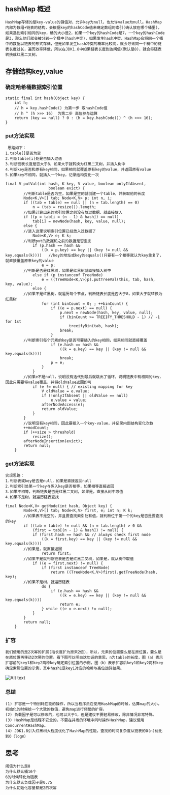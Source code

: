 ## hashMap 概述
    HashMap存储的是key-value的键值对，允许key为null，也允许value为null。HashMap内部为数组+链表的结构，会根据key的hashCode值来确定数组的索引(确认放在哪个桶里)，如果遇到索引相同的key，桶的大小是2，如果一个key的hashCode是7，一个key的hashCode是3，那么他们就会被分到一个桶中(hash冲突)，如果发生hash冲突，HashMap会将同一个桶中的数据以链表的形式存储，但是如果发生hash冲突的概率比较高，就会导致同一个桶中的链表长度过长，遍历效率降低，所以在JDK1.8中如果链表长度到达阀值(默认是8)，就会将链表转换成红黑二叉树。
## 存储结构key,value
### 确定哈希桶数据索引位置
    static final int hash(Object key) {
        int h;
	    // h = key.hashCode() 为第一步 取hashCode值
        // h ^ (h >>> 16)  为第二步 高位参与运算
        return (key == null) ? 0 : (h = key.hashCode()) ^ (h >>> 16);
    }
    
### put方法实现
     思路如下：
    1.table[]是否为空
    2.判断table[i]处是否插入过值
    3.判断链表长度是否大于8，如果大于就转换为红黑二叉树，并插入树中
    4.判断key是否和原有key相同，如果相同就覆盖原有key的value，并返回原有value
    5.如果key不相同，就插入一个key，记录结构变化一次
    
    final V putVal(int hash, K key, V value, boolean onlyIfAbsent,
                       boolean evict) {
            //判断table是否为空，如果是空的就创建一个table，并获取他的长度
            Node<K,V>[] tab; Node<K,V> p; int n, i;
            if ((tab = table) == null || (n = tab.length) == 0)
                n = (tab = resize()).length;
            //如果计算出来的索引位置之前没有放过数据，就直接放入
            if ((p = tab[i = (n - 1) & hash]) == null)
                tab[i] = newNode(hash, key, value, null);
            else {
            //进入这里说明索引位置已经放入过数据了
                Node<K,V> e; K k;
            //判断put的数据和之前的数据是否重复
                if (p.hash == hash &&
                    ((k = p.key) == key || (key != null && key.equals(k))))   //key的地址或key的equals()只要有一个相等就认为key重复了，就直接覆盖原来key的value
                    e = p;
            //判断是否是红黑树，如果是红黑树就直接插入树中
                else if (p instanceof TreeNode)
                    e = ((TreeNode<K,V>)p).putTreeVal(this, tab, hash, key, value);
                else {
            //如果不是红黑树，就遍历每个节点，判断链表长度是否大于8，如果大于就转换为红黑树
                    for (int binCount = 0; ; ++binCount) {
                        if ((e = p.next) == null) {
                            p.next = newNode(hash, key, value, null);
                            if (binCount >= TREEIFY_THRESHOLD - 1) // -1 for 1st
                                treeifyBin(tab, hash);
                            break;
                        }
            //判断索引每个元素的key是否可要插入的key相同，如果相同就直接覆盖
                        if (e.hash == hash &&
                            ((k = e.key) == key || (key != null && key.equals(k))))
                            break;
                        p = e;
                    }
                }
            //如果e不是null，说明没有迭代到最后就跳出了循环，说明链表中有相同的key，因此只需要将value覆盖，并将oldValue返回即可
                if (e != null) { // existing mapping for key
                    V oldValue = e.value;
                    if (!onlyIfAbsent || oldValue == null)
                        e.value = value;
                    afterNodeAccess(e);
                    return oldValue;
                }
            }
            //说明没有key相同，因此要插入一个key-value，并记录内部结构变化次数
            ++modCount;
            if (++size > threshold)
                resize();
            afterNodeInsertion(evict);
            return null;
        }
    
### get方法实现
    实现思路：
    1.判断表或key是否是null，如果是直接返回null
    2.判断索引处第一个key与传入key是否相等，如果相等直接返回
    3.如果不相等，判断链表是否是红黑二叉树，如果是，直接从树中取值
    4.如果不是树，就遍历链表查找
    
    final Node<K,V> getNode(int hash, Object key) {
            Node<K,V>[] tab; Node<K,V> first, e; int n; K k;
            //如果表不是空的，并且要查找索引处有值，就判断位于第一个的key是否是要查找的key
            if ((tab = table) != null && (n = tab.length) > 0 &&
                (first = tab[(n - 1) & hash]) != null) {
                if (first.hash == hash && // always check first node
                    ((k = first.key) == key || (key != null && key.equals(k))))
            //如果是，就直接返回
                    return first;
            //如果不是就判断链表是否是红黑二叉树，如果是，就从树中取值
                if ((e = first.next) != null) {
                    if (first instanceof TreeNode)
                        return ((TreeNode<K,V>)first).getTreeNode(hash, key);
            //如果不是树，就遍历链表
                    do {
                        if (e.hash == hash &&
                            ((k = e.key) == key || (key != null && key.equals(k))))
                            return e;
                    } while ((e = e.next) != null);
                }
            }
            return null;
        }
        
### 扩容
    我们使用的是2次幂的扩展(指长度扩为原来2倍)，所以，元素的位置要么是在原位置，要么是在原位置再移动2次幂的位置。看下图可以明白这句话的意思，n为table的长度，图（a）表示扩容前的key1和key2两种key确定索引位置的示例，图（b）表示扩容后key1和key2两种key确定索引位置的示例，其中hash1是key1对应的哈希与高位运算结果。

![Alt text](../hashMap/ab图.png)
    

### 总结
    (1) 扩容是一个特别耗性能的操作，所以当程序员在使用HashMap的时候，估算map的大小，初始化的时候给一个大致的数值，避免map进行频繁的扩容。
    (2) 负载因子是可以修改的，也可以大于1，但是建议不要轻易修改，除非情况非常特殊。
    (3) HashMap是线程不安全的，不要在并发的环境中同时操作HashMap，建议使用ConcurrentHashMap。
    (4) JDK1.8引入红黑树大程度优化了HashMap的性能，查找的时间复杂度从链表的O(n)优化到O（logn）

## 思考
    阈值为什么是8
    为什么默认桶16个
    6的时候转化为链表
    为什么默认负载因子是0.75
    为什么初始化容量都是2的次幂